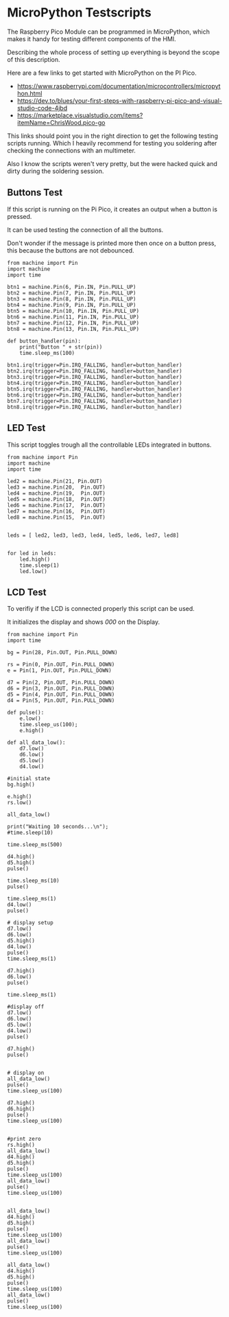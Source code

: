 MicroPython Testscripts
=======================
The Raspberry Pico Module can be programmed in MicroPython, which makes it handy for testing different components of the HMI.

Describing the whole process of setting up everything is beyond the scope of this description.

Here are a few links to get started with MicroPython on the PI Pico.

* https://www.raspberrypi.com/documentation/microcontrollers/micropython.html
* https://dev.to/blues/your-first-steps-with-raspberry-pi-pico-and-visual-studio-code-4jbd
* https://marketplace.visualstudio.com/items?itemName=ChrisWood.pico-go

This links should point you in the right direction to get the following testing scripts running. Which I heavily recommend for testing you soldering after checking the connections with an multimeter.

Also I know the scripts weren't very pretty, but the were hacked quick and dirty during the soldering session.


Buttons Test
------------
If this script is running on the Pi Pico, it creates an output when a button is pressed.

It can be used testing the connection of all the buttons.

Don't wonder if the message is printed more then once on a button press, this because the buttons are not debounced.

```
from machine import Pin
import machine
import time

btn1 = machine.Pin(6, Pin.IN, Pin.PULL_UP)
btn2 = machine.Pin(7, Pin.IN, Pin.PULL_UP)
btn3 = machine.Pin(8, Pin.IN, Pin.PULL_UP)
btn4 = machine.Pin(9, Pin.IN, Pin.PULL_UP)
btn5 = machine.Pin(10, Pin.IN, Pin.PULL_UP)
btn6 = machine.Pin(11, Pin.IN, Pin.PULL_UP)
btn7 = machine.Pin(12, Pin.IN, Pin.PULL_UP)
btn8 = machine.Pin(13, Pin.IN, Pin.PULL_UP)

def button_handler(pin):
    print("Button " + str(pin))
    time.sleep_ms(100)

btn1.irq(trigger=Pin.IRQ_FALLING, handler=button_handler)
btn2.irq(trigger=Pin.IRQ_FALLING, handler=button_handler)
btn3.irq(trigger=Pin.IRQ_FALLING, handler=button_handler)
btn4.irq(trigger=Pin.IRQ_FALLING, handler=button_handler)
btn5.irq(trigger=Pin.IRQ_FALLING, handler=button_handler)
btn6.irq(trigger=Pin.IRQ_FALLING, handler=button_handler)
btn7.irq(trigger=Pin.IRQ_FALLING, handler=button_handler)
btn8.irq(trigger=Pin.IRQ_FALLING, handler=button_handler)
```


LED Test
--------
This script toggles trough all the controllable LEDs integrated in buttons.

```
from machine import Pin
import machine
import time

led2 = machine.Pin(21, Pin.OUT)
led3 = machine.Pin(20,  Pin.OUT)
led4 = machine.Pin(19,  Pin.OUT)
led5 = machine.Pin(18,  Pin.OUT)
led6 = machine.Pin(17,  Pin.OUT)
led7 = machine.Pin(16,  Pin.OUT)
led8 = machine.Pin(15,  Pin.OUT)


leds = [ led2, led3, led3, led4, led5, led6, led7, led8]


for led in leds:
    led.high()
    time.sleep(1)
    led.low()
```


LCD Test
--------
To verifiy if the LCD is connected properly this script can be used.

It initializes the display and shows _000_ on the Display.

```
from machine import Pin
import time

bg = Pin(28, Pin.OUT, Pin.PULL_DOWN)

rs = Pin(0, Pin.OUT, Pin.PULL_DOWN)
e = Pin(1, Pin.OUT, Pin.PULL_DOWN)

d7 = Pin(2, Pin.OUT, Pin.PULL_DOWN)
d6 = Pin(3, Pin.OUT, Pin.PULL_DOWN)
d5 = Pin(4, Pin.OUT, Pin.PULL_DOWN)
d4 = Pin(5, Pin.OUT, Pin.PULL_DOWN)

def pulse():
    e.low()
    time.sleep_us(100);
    e.high()

def all_data_low():
    d7.low()
    d6.low()
    d5.low()
    d4.low()

#initial state
bg.high()

e.high()
rs.low()

all_data_low()

print("Waiting 10 seconds...\n");
#time.sleep(10)

time.sleep_ms(500)

d4.high()
d5.high()
pulse()

time.sleep_ms(10)
pulse()

time.sleep_ms(1)
d4.low()
pulse()

# display setup
d7.low()
d6.low()
d5.high()
d4.low()
pulse()
time.sleep_ms(1)

d7.high()
d6.low()
pulse()

time.sleep_ms(1)

#display off
d7.low()
d6.low()
d5.low()
d4.low()
pulse()

d7.high()
pulse()


# display on
all_data_low()
pulse()
time.sleep_us(100)

d7.high()
d6.high()
pulse()
time.sleep_us(100)


#print zero
rs.high()
all_data_low()
d4.high()
d5.high()
pulse()
time.sleep_us(100)
all_data_low()
pulse()
time.sleep_us(100)


all_data_low()
d4.high()
d5.high()
pulse()
time.sleep_us(100)
all_data_low()
pulse()
time.sleep_us(100)

all_data_low()
d4.high()
d5.high()
pulse()
time.sleep_us(100)
all_data_low()
pulse()
time.sleep_us(100)
```